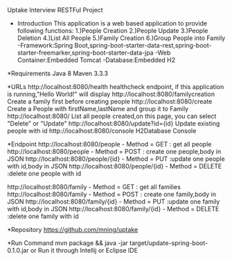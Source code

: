 Uptake Interview RESTFul Project
* Introduction
This application is a web based application to provide following functions:
    1.)People Creation
    2.)People Update
    3.)People Deletion
    4.)List All People
    5.)Family Creation
    6.)Group People into Family
-Framework:Spring Boot,spring-boot-starter-data-rest,spring-boot-starter-freemarker,spring-boot-starter-data-jpa
-Web Container:Embedded Tomcat
-Database:Embedded H2

*Requirements
Java 8
Maven 3.3.3

*URLs
http://localhost:8080/health
healthcheck endpoint, if this application is running,"Hello World!" will display
http://localhost:8080/familycreation
Create a family first before creating people
http://localhost:8080/create
Create a People with firstName,lastName and group it to Family
http://localhost:8080/
List all people created,on this page, you can select "Delete" or "Update"
http://localhost:8080/update?id={id}
Update existing people with id
http://localhost:8080/console
H2Database Console

*Endpoint
http://localhost:8080/people - Method = GET   : get all people
http://localhost:8080/people - Method = POST  : create one people,body in JSON
http://localhost:8080/people/{id} - Method = PUT  :update one people with id,body in JSON
http://localhost:8080/people/{id} - Method = DELETE :delete one people with id

http://localhost:8080/family - Method = GET   : get all families
http://localhost:8080/family - Method = POST  : create one family,body in JSON
http://localhost:8080/family/{id} - Method = PUT  :update one family with id,body in JSON
http://localhost:8080/family/{id} - Method = DELETE :delete one family with id


*Repository
https://github.com/mning/uptake

*Run Command
mvn package && java -jar target/update-spring-boot-0.1.0.jar
or
Run it through Intellij or Eclipse IDE

